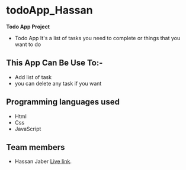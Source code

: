 
# todoApp_Hassan

**Todo App Project**

- Todo App It's a list of tasks you need to complete or things that you want to do

## This App Can Be Use To:-

- Add list of task 
- you can delete any task if you want

## Programming languages used
- Html
- Css 
- JavaScript
## Team members
- Hassan Jaber
[Live link](https://gsg-cf05.github.io/todoApp_Hassan/).